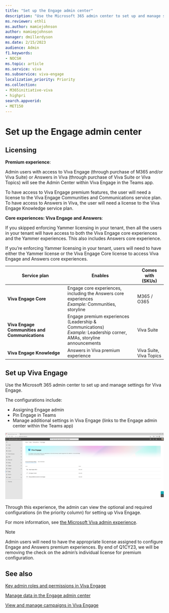 ```yaml
---
title: "Set up the Engage admin center"
description: "Use the Microsoft 365 admin center to set up and manage settings for your organization and employees in Viva Engage."
ms.reviewer: ethli
ms.author: mamiejohnson
author: mamiepjohnson
manager: dmillerdyson
ms.date: 2/15/2023
audience: Admin
f1.keywords:
- NOCSH
ms.topic: article
ms.service: viva
ms.subservice: viva-engage
localization_priority: Priority
ms.collection:  
- M365initiative-viva
- highpri
search.appverid:
- MET150
---
```


# Set up the Engage admin center

## Licensing

**Premium experience**:

Admin users with access to Viva Engage (through purchase of M365 and/or Viva Suite) or Answers in Viva (through purchase of Viva Suite or Viva Topics) will see the Admin Center within Viva Engage in the Teams app.

To have access to Viva Engage premium features, the user will need a license to the Viva Engage Communities and Communications service plan. To have access to Answers in Viva, the user will need a license to the Viva Engage Knowledge service plan.

**Core experiences: Viva Engage and Answers**:

If you skipped enforcing Yammer licensing in your tenant, then all the users in your tenant will have access to both the Viva Engage core experiences and the Yammer experiences. This also includes Answers core experience.  

If you’re enforcing Yammer licensing in your tenant, users will need to have either the Yammer license or the Viva Engage Core license to access Viva Engage and Answers core experiences.

|Service plan |Enables |Comes with (SKUs)|
|-------------------|---------|-------|
|**Viva Engage Core**|Engage core experiences, including the Answers core experiences  <br> *Example:* Communities, storyline |M365 / O365|
|**Viva Engage Communities and Communications**|Engage premium experiences (Leadership & Communications) <br> *Example:* Leadership corner, AMAs, storyline announcements |Viva Suite|
|**Viva Engage Knowledge**|Answers in Viva premium experience |Viva Suite, Viva Topics|

## Set up Viva Engage
Use the Microsoft 365 admin center to set up and manage settings for Viva Engage.  

The configurations include:  
- Assigning Engage admin 
- Pin Engage in Teams  
- Manage additional settings in Viva Engage (links to the Engage admin center within the Teams app)

![Image of the Microsoft 365 admin center.](/viva/media/engage/admin/m365-ac-ve.jpg)

Through this experience, the admin can view the optional and required configurations (in the priority column) for setting up Viva Engage.  

For more information, see [the Microsoft Viva admin experience](/viva/new-microsoft-viva-admin-experience).

>[!NOTE]
> Admin users will need to have the appropriate license assigned to configure Engage and Answers premium experiences. By end of Q1CY23, we will be removing the check on the admin’s individual license for premium configuration.

## See also

[Key admin roles and permissions in Viva Engage](/viva/engage/eac-key-admin-roles-permissions)

[Manage data in the Engage admin center](/Viva/engage/eac-as-manage-data)

[View and manage campaigns in Viva Engage](/Viva/engage/campaigns)
